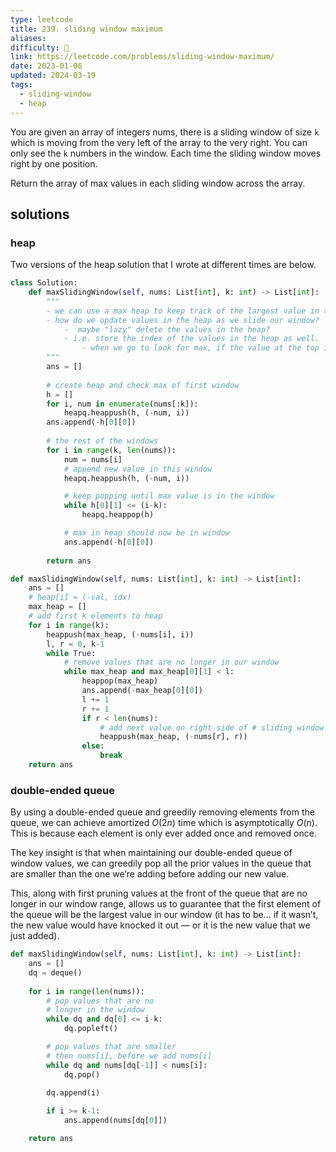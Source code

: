 ```yaml
---
type: leetcode
title: 239. sliding window maximum
aliases: 
difficulty: 🔴
link: https://leetcode.com/problems/sliding-window-maximum/
date: 2023-01-06
updated: 2024-03-19
tags:
  - sliding-window
  - heap
---
```


You are given an array of integers nums, there is a sliding window of size `k` which is moving from the very left of the array to the very right. You can only see the `k` numbers in the window. Each time the sliding window moves right by one position.

Return the array of max values in each sliding window across the array.

## solutions

### heap

Two versions of the heap solution that I wrote at different times are below.

```python
class Solution:
    def maxSlidingWindow(self, nums: List[int], k: int) -> List[int]:
        """
        - we can use a max heap to keep track of the largest value in the current window.
        - how do we update values in the heap as we slide our window?
            -  maybe "lazy" delete the values in the heap?
            - i.e. store the index of the values in the heap as well.
                - when we go to look for max, if the value at the top is already outside of the window, pop it and keep looking down.
        """
        ans = []
        
        # create heap and check max of first window
        h = []
        for i, num in enumerate(nums[:k]):
            heapq.heappush(h, (-num, i))
        ans.append(-h[0][0])
        
        # the rest of the windows
        for i in range(k, len(nums)):
            num = nums[i]
            # append new value in this window
            heapq.heappush(h, (-num, i))

            # keep popping until max value is in the window
            while h[0][1] <= (i-k):
                heapq.heappop(h)   

            # max in heap should now be in window
            ans.append(-h[0][0])
        
        return ans
```

```python
def maxSlidingWindow(self, nums: List[int], k: int) -> List[int]:
	ans = []
	# heap[i] = (-val, idx)
	max_heap = []
	# add first k elements to heap
	for i in range(k):
		heappush(max_heap, (-nums[i], i))
		l, r = 0, k-1
		while True:
			# remove values that are no longer in our window 
			while max_heap and max_heap[0][1] < l:
				heappop(max_heap)
				ans.append(-max_heap[0][0])
				l += 1
				r += 1
				if r < len(nums):
					# add next value on right side of # sliding window to the heap
					heappush(max_heap, (-nums[r], r))
				else:
					break
	return ans
```

### double-ended queue

By using a double-ended queue and greedily removing elements from the queue, we can achieve amortized $O(2n)$ time which is asymptotically $O(n)$. This is because each element is only ever added once and removed once.

The key insight is that when maintaining our double-ended queue of window values, we can greedily pop all the prior values in the queue that are smaller than the one we’re adding before adding our new value.

This, along with first pruning values at the front of the queue that are no longer in our window range, allows us to guarantee that the first element of the queue will be the largest value in our window (it has to be… if it wasn’t, the new value would have knocked it out — or it is the new value that we just added).

```python
def maxSlidingWindow(self, nums: List[int], k: int) -> List[int]:
	ans = []
	dq = deque()
	  
	for i in range(len(nums)):
		# pop values that are no
		# longer in the window
		while dq and dq[0] <= i-k:
			dq.popleft()

		# pop values that are smaller
		# then nums[i], before we add nums[i]
		while dq and nums[dq[-1]] < nums[i]:
			dq.pop()
		  
		dq.append(i)

		if i >= k-1:
			ans.append(nums[dq[0]])

	return ans
```
